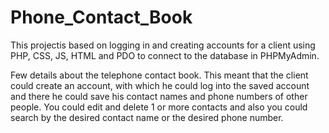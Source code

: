 # Phone_Contact_Book

   This projectis based on logging in and creating accounts for a client using PHP, CSS, JS, HTML and PDO to connect to the database in PHPMyAdmin.

   Few details about the telephone contact book. This meant that the client could create an account, with which he could log into the saved account and there he could save his contact names and phone numbers of other people. You could edit and delete 1 or more contacts and also you could search by the desired contact name or the desired phone number.
